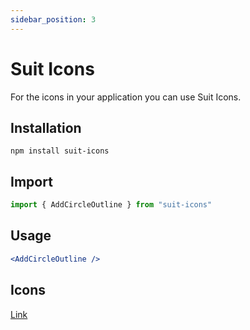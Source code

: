 ```yaml
---
sidebar_position: 3
---
```


# Suit Icons

For the icons in your application you can use Suit Icons.

## Installation

`npm install suit-icons`

## Import

```jsx
import { AddCircleOutline } from "suit-icons"
```

## Usage

```jsx
<AddCircleOutline />
```

## Icons

[Link](https://lemontechsa.github.io/suit-icons/)